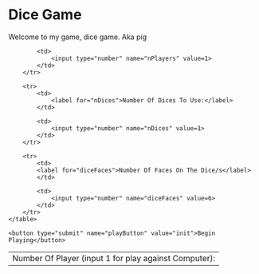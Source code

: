 Dice Game
================

Welcome to my game, dice game. Aka pig

<form method="POST" action="dice/init">
    <table>
        <tr>
            <td>
                <label for="nPlayers">Number Of Player (input 1 for play against Computer):</label>
            </td>

            <td>
                <input type="number" name="nPlayers" value=1>
            </td>
        </tr>

        <tr>
            <td>
                <label for="nDices">Number Of Dices To Use:</label>
            </td>

            <td>
                <input type="number" name="nDices" value=1>
            </td>
        </tr>

        <tr>
            <td>
            <label for="diceFaces">Number Of Faces On The Dice/s</label>
            </td>

            <td>
                <input type="number" name="diceFaces" value=6>
            </td>
        </tr>
    </table>

    <button type="submit" name="playButton" value="init">Begin Playing</button>
</form>
